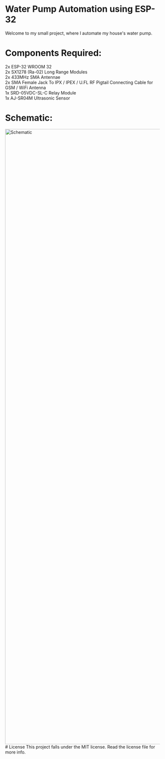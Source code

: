 # Water Pump Automation using ESP-32
Welcome to my small project, where I automate my house's water pump.  
# Components Required:  
2x ESP-32 WROOM 32  
2x SX1278 (Ra-02) Long Range Modules  
2x 433MHz SMA Antennae  
2x SMA Female Jack To IPX / IPEX / U.FL RF Pigtail Connecting Cable for GSM / WiFi Antenna  
1x SRD-05VDC-SL-C Relay Module  
1x AJ-SR04M Ultrasonic Sensor  
# Schematic:  
<img width="2000" alt="Schematic" src="https://github.com/user-attachments/assets/be5b64c1-4705-4fa5-8390-d5da07377d7c" />
# License 
This project falls under the MIT license. Read the license file for more info.
